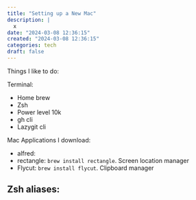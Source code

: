 ```yaml
---
title: "Setting up a New Mac"
description: |
  x
date: "2024-03-08 12:36:15"  
created: "2024-03-08 12:36:15"
categories: tech  
draft: false
---
```

Things I like to do:

Terminal:
- Home brew
- Zsh
- Power level 10k
- gh cli
- Lazygit cli

Mac Applications I download:
- alfred: 
- rectangle: `brew install rectangle`. Screen location manager 
- Flycut: `brew install flycut`. Clipboard manager 

Zsh aliases:
- 